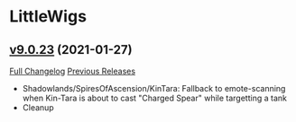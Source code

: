 # LittleWigs

## [v9.0.23](https://github.com/BigWigsMods/LittleWigs/tree/v9.0.23) (2021-01-27)
[Full Changelog](https://github.com/BigWigsMods/LittleWigs/compare/v9.0.22...v9.0.23) [Previous Releases](https://github.com/BigWigsMods/LittleWigs/releases)

- Shadowlands/SpiresOfAscension/KinTara: Fallback to emote-scanning when Kin-Tara is about to cast "Charged Spear" while targetting a tank  
- Cleanup  
